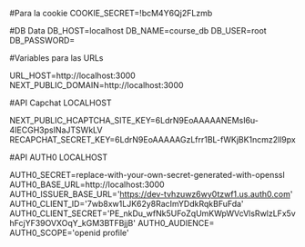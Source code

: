 #Para la cookie
COOKIE_SECRET=!bcM4Y6Qj2FLzmb

#DB Data
DB_HOST=localhost
DB_NAME=course_db
DB_USER=root
DB_PASSWORD=

#Variables para las URLs

URL_HOST=http://localhost:3000
NEXT_PUBLIC_DOMAIN=http://localhost:3000

#API Capchat LOCALHOST

NEXT_PUBLIC_HCAPTCHA_SITE_KEY=6LdrN9EoAAAAANEMsI6u-4IECGH3psINaJTSWkLV
RECAPCHAT_SECRET_KEY=6LdrN9EoAAAAAGzLfrr1BL-fWKjBK1ncmz2ll9px

#API AUTH0 LOCALHOST

AUTH0_SECRET=replace-with-your-own-secret-generated-with-openssl
AUTH0_BASE_URL=http://localhost:3000
AUTH0_ISSUER_BASE_URL='https://dev-tvhzuwz6wy0tzwf1.us.auth0.com'
AUTH0_CLIENT_ID='7wb8xw1LJK62y8RacImYDdkRqkBFuFda'
AUTH0_CLIENT_SECRET='PE_nkDu_wfNk5UFoZqUmKWpWVcVlsRwlzLFx5vhFcjYF39OVXOqY_kGM3BTFBjjB'
AUTH0_AUDIENCE=
AUTH0_SCOPE='openid profile' 
